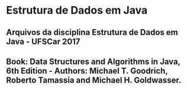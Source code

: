 # Estrutura de Dados em Java

## Arquivos da disciplina Estrutura de Dados em Java - UFSCar 2017
## Book: Data Structures and Algorithms in Java, 6th Edition - Authors: Michael T. Goodrich, Roberto Tamassia and Michael H. Goldwasser.
